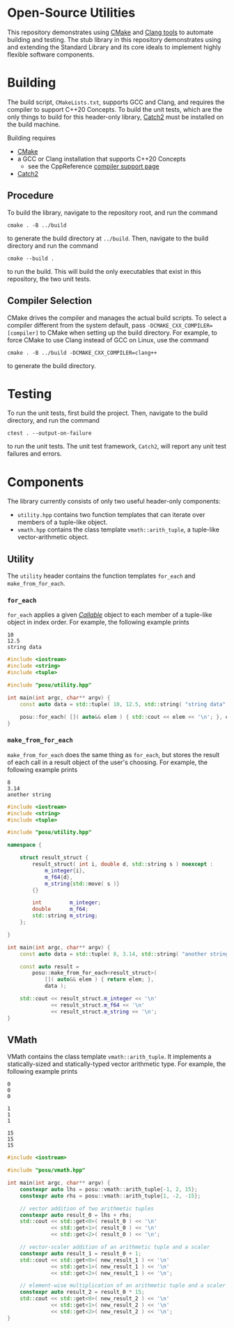 # Open-Source Utilities

This repository demonstrates using [CMake](https://cmake.org/) and
[Clang tools](https://clang.llvm.org/docs/ClangTools.html) to automate building
and testing. The stub library in this repository demonstrates using and
extending the Standard Library and its core ideals to implement highly flexible
software components.

# Building

The build script, `CMakeLists.txt`, supports GCC and Clang, and requires the
compiler to support C++20 Concepts. To build the unit tests, which are the only
things to build for this header-only library,
[Catch2](https://github.com/catchorg/Catch2) must be installed on the build
machine.

Building requires

- [CMake](https://cmake.org/)
- a GCC or Clang installation that supports C++20 Concepts
    - see the CppReference
      [compiler support page](https://en.cppreference.com/w/cpp/compiler_support)
- [Catch2](https://github.com/catchorg/Catch2)

## Procedure

To build the library, navigate to the repository root, and run the command

    cmake . -B ../build

to generate the build directory at `../build`. Then, navigate to the build
directory and run the command

    cmake --build .

to run the build. This will build the only executables that exist in this
repository, the two unit tests.

## Compiler Selection

CMake drives the compiler and manages the actual build scripts. To select a
compiler different from the system default, pass
`-DCMAKE_CXX_COMPILER=[compiler]` to CMake when setting up the build directory.
For example, to force CMake to use Clang instead of GCC on Linux, use the
command

    cmake . -B ../build -DCMAKE_CXX_COMPILER=clang++

to generate the build directory.

# Testing

To run the unit tests, first build the project. Then, navigate to the build
directory, and run the command

    ctest . --output-on-failure

to run the unit tests. The unit test framework, `Catch2`, will report any unit
test failures and errors.

# Components

The library currently consists of only two useful header-only components:

- `utility.hpp` contains two function templates that can iterate over members
  of a tuple-like object.
- `vmath.hpp` contains the class template `vmath::arith_tuple`, a tuple-like
  vector-arithmetic object.

## Utility

The `utility` header contains the function templates `for_each` and
`make_from_for_each`.

### `for_each`

`for_each` applies a given
[*Callable*](https://en.cppreference.com/w/cpp/named_req/Callable) object to
each member of a tuple-like object in index order. For example, the following
example prints

    10
    12.5
    string data

```c++
#include <iostream>
#include <string>
#include <tuple>

#include "posu/utility.hpp"

int main(int argc, char** argv) {
    const auto data = std::tuple( 10, 12.5, std::string( "string data" ) );

    posu::for_each( []( auto&& elem ) { std::cout << elem << '\n'; }, data );
}
```

### `make_from_for_each`

`make_from_for_each` does the same thing as `for_each`, but stores the result of
each call in a result object of the user's choosing. For example, the following
example prints

    8
    3.14
    another string

```c++
#include <iostream>
#include <string>
#include <tuple>

#include "posu/utility.hpp"

namespace {

    struct result_struct {
        result_struct( int i, double d, std::string s ) noexcept :
            m_integer{i},
            m_f64{d},
            m_string{std::move( s )}
        {}

        int         m_integer;
        double      m_f64;
        std::string m_string;
    };

}

int main(int argc, char** argv) {
    const auto data = std::tuple( 8, 3.14, std::string( "another string" ) );

    const auto result =
        posu::make_from_for_each<result_struct>(
            []( auto&& elem ) { return elem; },
            data );

    std::cout << result_struct.m_integer << '\n'
              << result_struct.m_f64 << '\n'
              << result_struct.m_string << '\n';
}
```

## VMath

VMath contains the class template `vmath::arith_tuple`. It implements a
statically-sized and statically-typed vector arithmetic type. For example,
the following example prints

    0
    0
    0

    1
    1
    1

    15
    15
    15

```c++
#include <iostream>

#include "posu/vmath.hpp"

int main(int argc, char** argv) {
    constexpr auto lhs = posu::vmath::arith_tuple{-1, 2, 15};
    constexpr auto rhs = posu::vmath::arith_tuple{1, -2, -15};

    // vector addition of two arithmetic tuples
    constexpr auto result_0 = lhs + rhs;
    std::cout << std::get<0>( result_0 ) << '\n'
              << std::get<1>( result_0 ) << '\n'
              << std::get<2>( result_0 ) << '\n';

    // vector-scaler addition of an arithmetic tuple and a scaler
    constexpr auto result_1 = result_0 + 1;
    std::cout << std::get<0>( new_result_1 ) << '\n'
              << std::get<1>( new_result_1 ) << '\n'
              << std::get<2>( new_result_1 ) << '\n';

    // element-wise multiplication of an arithmetic tuple and a scaler
    constexpr auto result_2 = result_0 * 15;
    std::cout << std::get<0>( new_result_2 ) << '\n'
              << std::get<1>( new_result_2 ) << '\n'
              << std::get<2>( new_result_2 ) << '\n';
}
```
